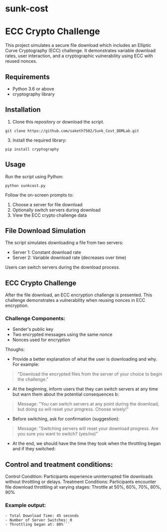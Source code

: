 # sunk-cost

#  ECC Crypto Challenge

This project simulates a secure file download which includes an Elliptic Curve Cryptography (ECC) challenge. It demonstrates variable download rates, user interaction, and a cryptographic vulnerability using ECC with reused nonces.



## Requirements

- Python 3.6 or above
- cryptography library

## Installation

1. Clone this repository or download the script.
   
``` 
git clone https://github.com/saketh7502/Sunk_Cost_DDMLab.git
```

3. Install the required library:
```
pip install cryptography
```


## Usage

Run the script using Python:
```
python sunkcost.py
```


Follow the on-screen prompts to:
1. Choose a server for file download
2. Optionally switch servers during download
3. View the ECC crypto challenge data

## File Download Simulation

The script simulates downloading a file from two servers:
- Server 1: Constant download rate
- Server 2: Variable download rate (decreases over time)

Users can switch servers during the download process.

## ECC Crypto Challenge

After the file download, an ECC encryption challenge is presented. This challenge demonstrates a vulnerability when reusing nonces in ECC encryption.

### Challenge Components:
- Sender's public key
- Two encrypted messages using the same nonce
- Nonces used for encryption

Thoughs:

- Provide a better explanation of what the user is downloading and why. For example: 
> "Download the encrypted files from the server of your choice to begin the challenge."
- At the beginning, inform users that they can switch servers at any time but warn them about the potential consequences  b:
> Message: "You can switch servers at any point during the download, but doing so will reset your progress. Choose wisely!"
- Before switching, ask for confirmation (suggestion):
> Message: "Switching servers will reset your download progress. Are you sure you want to switch? (yes/no)"
- At the end, we should have the time they took when the throttling began and if they switched:


## Control and treatment conditions:

Control Condition: Participants experience uninterrupted file downloads without throttling or delays.
Treatment Conditions: Participants encounter file download throttling at varying stages:
Throttle at 50%, 60%, 70%, 80%, 90% 


### Example output:

```Download Analysis:
- Total Download Time: 45 seconds
- Number of Server Switches: 0
- Throttling began at: 80%```
